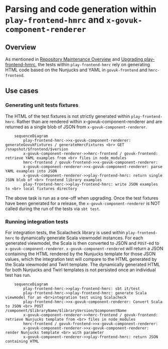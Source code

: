 # Parsing and code generation within `play-frontend-hmrc` and `x-govuk-component-renderer`

## Overview
As mentioned in [Repository Maintenance Overview](overview.md) and [Upgrading play-frontend-hmrc](upgrading.md), the
tests within `play-frontend-hmrc` rely on generating HTML code based on the Nunjucks and YAML in `govuk-frontend` and 
`hmrc-frontend`.

## Use cases

### Generating unit tests fixtures

The HTML of the test fixtures is not strictly generated within `play-frontend-hmrc`. Rather than are rendered within 
x-govuk-component-renderer and are returned as a single blob of JSON from `x-govuk-component-renderer`.

```mermaid
    sequenceDiagram
        play-frontend-hmrc->>x-govuk-component-renderer: generateGovukFixtures / generateHmrcFixtures <br> GET /snapshot/$frontend/$version
        x-govuk-component-renderer->>hmrc-frontend / govuk-frontend: retrieve YAML examples from <br> files in node_modules
        hmrc-frontend / govuk-frontend->>x-govuk-component-renderer: 
        x-govuk-component-renderer->>x-govuk-component-renderer: parse YAML examples into JSON
        x-govuk-component-renderer->>play-frontend-hmrc: return single JSON blob of <br> frontend library examples
        play-frontend-hmrc->>play-frontend-hmrc: write JSON examples to <br> local fixtures directory
```

The above task is run as a one-off when upgrading. Once the test fixtures have been generated for a release, the 
`x-govuk-component-renderer` is NOT called during the run of the tests via `sbt test`.

### Running integration tests

For integration tests, the Scalacheck library is used within `play-frontend-hmrc` to dynamically generate Scala viewmodel
instances. For each generated viewmodel, the Scala is then converted to JSON and `POST`-ed to `x-govuk-component-renderer`.
`x-govuk-component-rendered` will return a JSON containing the HTML rendered by the Nunjucks template for those JSON values,
which the integration test will compare to the HTML generated by the Scala viewmodel and Twirl template. The dynamically
generated HTML for both Nunjucks and Twirl templates is not persisted once an individual test has run.

```mermaid
    sequenceDiagram
        play-frontend-hmrc->>play-frontend-hmrc: sbt it/test
        play-frontend-hmrc->>play-frontend-hmrc: generate Scala viewmodel for an <br>integration test using Scalacheck
        play-frontend-hmrc->>x-govuk-component-renderer: Convert Scala to JSON <br> POST /component/$libraryName/$libraryVersion/$componentName
        x-govuk-component-renderer->>hmrc-frontend / govuk-frontend: retrieve Nunjucks template from <br> files in node_modules
        hmrc-frontend / govuk-frontend->>x-govuk-component-renderer: 
        x-govuk-component-renderer->>x-govuk-component-renderer: render Nunjucks template <br> with parameter
        x-govuk-component-renderer->>play-frontend-hmrc: return JSON containing HTML 
```
